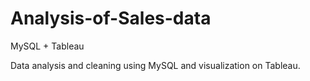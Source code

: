 # Analysis-of-Sales-data
MySQL + Tableau

Data analysis and cleaning using MySQL and visualization on Tableau.
